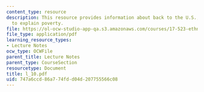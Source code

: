 ```yaml
---
content_type: resource
description: This resource provides information about back to the U.S., two explanations
  to explain poverty.
file: https://ol-ocw-studio-app-qa.s3.amazonaws.com/courses/17-523-ethnicity-and-race-in-world-politics-fall-2005/747a6ccd86a774fdd04d207755566c08_l_10.pdf
file_type: application/pdf
learning_resource_types:
- Lecture Notes
ocw_type: OCWFile
parent_title: Lecture Notes
parent_type: CourseSection
resourcetype: Document
title: l_10.pdf
uid: 747a6ccd-86a7-74fd-d04d-207755566c08
---
```

